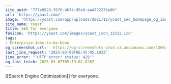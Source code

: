 ```yaml
---
site_uuid: "777e8528-f870-4b74-95e8-aa4772238e0b"
url: 'https://yoast.com/'
image: 'https://yoast.com/app/uploads/2021/12/yoast_seo_homepage_og_image.png'
site_name: Yoast
title: SEO for everyone
favicon: 'https://yoast.com/images/yoast_icon_32x32.ico'
tags:
- Enterprise-Jobs-to-be-Done
og_screenshot_url:   https://og-screenshots-prod.s3.amazonaws.com/1366x768/80/false/4993284b7c1624006ee57ddf29fd2a041798b461ca5a91e846aba11cc466490a.jpeg
last_jina_request: '2025-03-09T06:45:05.193Z'
jina_error: "'HTTP error! status: 429'"
og_last_fetch: 2025-03-07T05:19:01.826Z
---
```

[[Search Engine Optimization]] for everyone.  

